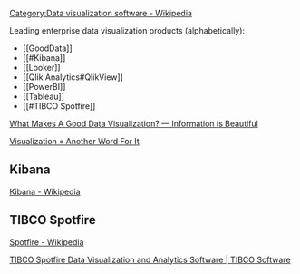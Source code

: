 [Category:Data visualization software - Wikipedia](https://en.wikipedia.org/wiki/Category:Data_visualization_software)

Leading enterprise data visualization products (alphabetically):
  
- [[GoodData]]
- [[#Kibana]]
- [[Looker]]
- [[Qlik Analytics#QlikView]]
- [[PowerBI]]
- [[Tableau]]
- [[#TIBCO Spotfire]]


[What Makes A Good Data Visualization? — Information is Beautiful](https://www.informationisbeautiful.net/visualizations/what-makes-a-good-data-visualization/)

[Visualization « Another Word For It](http://tm.durusau.net/?cat=106)


## Kibana

[Kibana - Wikipedia](https://en.wikipedia.org/wiki/Kibana)






## TIBCO Spotfire

[Spotfire - Wikipedia](https://en.wikipedia.org/wiki/Spotfire)

[TIBCO Spotfire Data Visualization and Analytics Software | TIBCO Software](https://www.tibco.com/products/tibco-spotfire)
